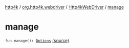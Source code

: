 [http4k](../../index.md) / [org.http4k.webdriver](../index.md) / [Http4kWebDriver](index.md) / [manage](./manage.md)

# manage

`fun manage(): `[`Options`](https://seleniumhq.github.io/selenium/docs/api/java/org/openqa/selenium/WebDriver/Options.html) [(source)](https://github.com/http4k/http4k/blob/master/http4k-testing-webdriver/src/main/kotlin/org/http4k/webdriver/Http4kWebDriver.kt#L144)